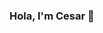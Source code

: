 ### Hola, I'm Cesar 👋

<!--
**cesar-yoab/cesar-yoab** is a ✨ _special_ ✨ repository because its `README.md` (this file) appears on your GitHub profile.

Here are some ideas to get you started:

- 🔭 I’m currently working on creating a startup
- 🌱 I’m currently learning Rust
- 👯 I’m looking to collaborate on the quest for AGI
- 🤔 I’m looking for help with writting good comments :)
- 💬 Ask me about AI/ML and how it incorporates with business 
- 📫 How to reach me: 
- 😄 Pronouns: He/Him
- ⚡ Fun fact: I like jumping out of perfectly functional airplanes
-->
